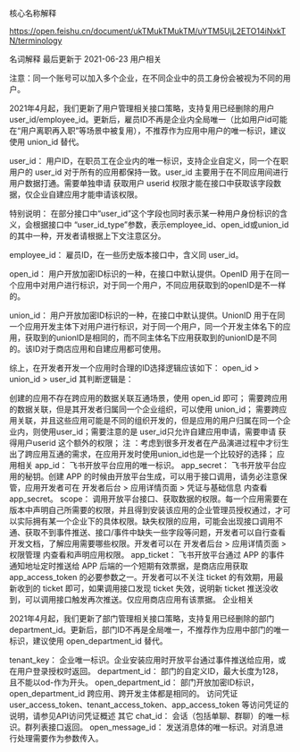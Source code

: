 

核心名称解释

https://open.feishu.cn/document/ukTMukTMukTM/uYTM5UjL2ETO14iNxkTN/terminology


名词解释
最后更新于 2021-06-23
用户相关

注意：同一个账号可以加入多个企业，在不同企业中的员工身份会被视为不同的用户。


2021年4月起，我们更新了用户管理相关接口策略，支持复用已经删除的用户user_id/employee_id。更新后，雇员ID不再是企业内全局唯一（比如用户id可能在“用户离职再入职”等场景中被复用），不推荐作为应用中用户的唯一标识，建议使用 union_id 替代。

user_id： 用户ID，在职员工在企业内的唯一标识，支持企业自定义，同一个在职用户的 user_id 对于所有的应用都保持一致。user_id 主要用于在不同应用间进行用户数据打通。需要单独申请 获取用户 userid 权限才能在接口中获取该字段数据，仅企业自建应用才能申请该权限。

特别说明： 在部分接口中“user_id”这个字段也同时表示某一种用户身份标识的含义，会根据接口中 “user_id_type”参数，表示employee_id、open_id或union_id的其中一种，开发者请根据上下文注意区分。

employee_id： 雇员ID，在一些历史版本接口中，含义同 user_id。

open_id： 用户开放加密ID标识的一种，在接口中默认提供。OpenID 用于在同一个应用中对用户进行标识，对于同一个用户，不同应用获取到的openID是不一样的。

union_id： 用户开放加密ID标识的一种，在接口中默认提供。UnionID 用于在同一个应用开发主体下对用户进行标识，对于同一个用户，同一个开发主体名下的应用，获取到的unionID是相同的，而不同主体名下应用获取到的unionID是不同的。该ID对于商店应用和自建应用都可使用。


综上，在开发者开发一个应用时合理的ID选择逻辑应该如下：
open_id > union_id > user_id
其判断逻辑是：

创建的应用不存在跨应用的数据关联互通场景，使用 open_id 即可；
需要跨应用的数据关联，但是其开发者归属同一个企业组织，可以使用 union_id；
需要跨应用关联，并且这些应用可能是不同的组织开发的，但是应用的用户归属在同一个企业内，则使用user_id；需要注意的是 user_id只允许自建应用申请，需要申请 获得用户userid 这个额外的权限；
注 ：考虑到很多开发者在产品演进过程中才衍生出了跨应用互通的需求，在应用开发时使用union_id也是一个比较好的选择；
应用相关
app_id： 飞书开放平台应用的唯一标识。
app_secret： 飞书开放平台应用的秘钥。创建 APP 的时候由开放平台生成，可以用于接口调用，请务必注意保管，应用开发者可在 开发者后台 > 应用详情页面 > 凭证与基础信息 内查看 app_secret。
scope： 调用开放平台接口、获取数据的权限。每一个应用需要在版本中声明自己所需要的权限，并且得到安装该应用的企业管理员授权通过，才可以实际拥有某一个企业下的具体权限。缺失权限的应用，可能会出现接口调用不通、获取不到事件推送、接口/事件中缺失一些字段等问题，开发者可以自行查看开发文档，了解应用需要哪些权限。开发者可以在 开发者后台 > 应用详情页面 > 权限管理 内查看和声明应用权限。
app_ticket： 飞书开放平台通过 APP 的事件通知地址定时推送给 APP 后端的一个短期有效票据，是商店应用获取 app_access_token 的必要参数之一。开发者可以不关注 ticket 的有效期，用最新收到的 ticket 即可，如果调用接口发现 ticket 失效，说明新 ticket 推送没收到，可以调用接口触发再次推送。仅应用商店应用有该票据。
企业相关

2021年4月起，我们更新了部门管理相关接口策略，支持复用已经删除的部门department_id。更新后，部门ID不再是全局唯一，不推荐作为应用中部门的唯一标识，建议使用 open_department_id 替代。

tenant_key： 企业唯一标识。企业安装应用时开放平台通过事件推送给应用，或在用户登录授权时返回。
department_id： 部门的自定义ID，最大长度为128，且不能以od-作为开头。
open_department_id： 部门开放加密ID标识，open_department_id 跨应用、跨开发主体都是相同的。
访问凭证
user_access_token、tenant_access_token、app_access_token 等访问凭证的说明，请参见API访问凭证概述
其它
chat_id： 会话（包括单聊、群聊）的唯一标识。群列表接口返回。
open_message_id： 发送消息体的唯一标识。对消息进行处理需要作为参数传入。

